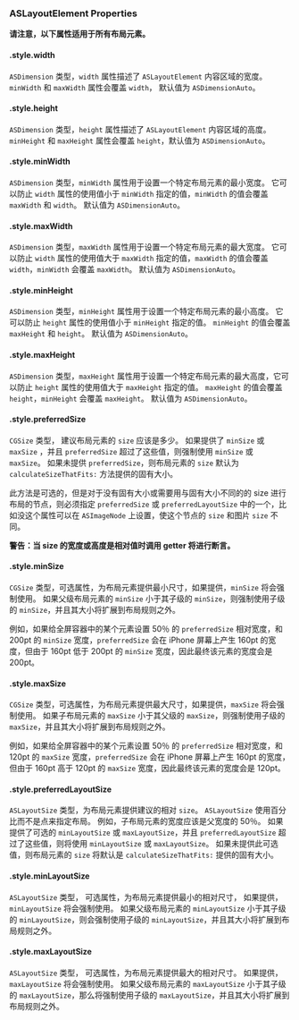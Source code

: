 ### ASLayoutElement Properties

**请注意，以下属性适用于所有布局元素。**

#### .style.width

`ASDimension` 类型，`width` 属性描述了 `ASLayoutElement` 内容区域的宽度。 `minWidth` 和 `maxWidth` 属性会覆盖 `width`， 默认值为 `ASDimensionAuto`。

#### .style.height

`ASDimension` 类型，`height` 属性描述了 `ASLayoutElement` 内容区域的高度。 `minHeight` 和 `maxHeight` 属性会覆盖 `height`，默认值为 `ASDimensionAuto`。

#### .style.minWidth

`ASDimension` 类型，`minWidth` 属性用于设置一个特定布局元素的最小宽度。 它可以防止 `width` 属性的使用值小于 `minWidth` 指定的值，`minWidth` 的值会覆盖 `maxWidth` 和 `width`。 默认值为 `ASDimensionAuto`。

#### .style.maxWidth

`ASDimension` 类型，`maxWidth` 属性用于设置一个特定布局元素的最大宽度。 它可以防止 `width` 属性的使用值大于 `maxWidth` 指定的值，`maxWidth` 的值会覆盖 `width`，`minWidth` 会覆盖 `maxWidth`。 默认值为 `ASDimensionAuto`。

#### .style.minHeight

`ASDimension` 类型，`minHeight` 属性用于设置一个特定布局元素的最小高度。 它可以防止 `height` 属性的使用值小于 `minHeight` 指定的值。 `minHeight` 的值会覆盖 `maxHeight` 和 `height`。 默认值为 `ASDimensionAuto`。

#### .style.maxHeight

`ASDimension` 类型，`maxHeight` 属性用于设置一个特定布局元素的最大高度，它可以防止 `height` 属性的使用值大于 `maxHeight` 指定的值。 `maxHeight` 的值会覆盖 `height`，`minHeight` 会覆盖 `maxHeight`。 默认值为 `ASDimensionAuto`。

#### .style.preferredSize

`CGSize` 类型， 建议布局元素的 `size` 应该是多少。 如果提供了 `minSize` 或 `maxSize` ，并且 `preferredSize` 超过了这些值，则强制使用 `minSize` 或 `maxSize`。 如果未提供 `preferredSize`，则布局元素的 `size` 默认为 `calculateSizeThatFits:` 方法提供的固有大小。

此方法是可选的，但是对于没有固有大小或需要用与固有大小不同的的 size 进行布局的节点，则必须指定 `preferredSize` 或 `preferredLayoutSize` 中的一个，比如没这个属性可以在 `ASImageNode` 上设置，使这个节点的 `size` 和图片 `size` 不同。

**警告：当 size 的宽度或高度是相对值时调用 getter 将进行断言。**

#### .style.minSize

`CGSize` 类型，可选属性，为布局元素提供最小尺寸，如果提供，`minSize` 将会强制使用。 如果父级布局元素的 `minSize` 小于其子级的 `minSize`，则强制使用子级的 `minSize`，并且其大小将扩展到布局规则之外。

例如，如果给全屏容器中的某个元素设置 50％ 的 `preferredSize` 相对宽度，和 200pt 的 `minSize` 宽度，`preferredSize` 会在 iPhone 屏幕上产生 160pt 的宽度，但由于 160pt 低于 200pt 的 `minSize` 宽度，因此最终该元素的宽度会是 200pt。

#### .style.maxSize

`CGSize` 类型，可选属性，为布局元素提供最大尺寸，如果提供，`maxSize` 将会强制使用。 如果子布局元素的 `maxSize` 小于其父级的 `maxSize`，则强制使用子级的 `maxSize`，并且其大小将扩展到布局规则之外。

例如，如果给全屏容器中的某个元素设置 50％ 的 `preferredSize` 相对宽度，和 120pt 的 `maxSize` 宽度，`preferredSize` 会在 iPhone 屏幕上产生 160pt 的宽度，但由于 160pt 高于 120pt 的 `maxSize` 宽度，因此最终该元素的宽度会是 120pt。

#### .style.preferredLayoutSize

`ASLayoutSize` 类型，为布局元素提供建议的相对 `size`。 `ASLayoutSize` 使用百分比而不是点来指定布局。 例如，子布局元素的宽度应该是父宽度的 50％。 如果提供了可选的 `minLayoutSize` 或 `maxLayoutSize`，并且 `preferredLayoutSize` 超过了这些值，则将使用 `minLayoutSize` 或 `maxLayoutSize`。 如果未提供此可选值，则布局元素的 `size` 将默认是 `calculateSizeThatFits:` 提供的固有大小。

#### .style.minLayoutSize

`ASLayoutSize` 类型， 可选属性，为布局元素提供最小的相对尺寸， 如果提供，`minLayoutSize` 将会强制使用。 如果父级布局元素的 `minLayoutSize` 小于其子级的 `minLayoutSize`，则会强制使用子级的 `minLayoutSize`，并且其大小将扩展到布局规则之外。

#### .style.maxLayoutSize

`ASLayoutSize` 类型， 可选属性，为布局元素提供最大的相对尺寸。 如果提供，`maxLayoutSize` 将会强制使用。 如果父级布局元素的 `maxLayoutSize` 小于其子级的 `maxLayoutSize`，那么将强制使用子级的 `maxLayoutSize`，并且其大小将扩展到布局规则之外。



